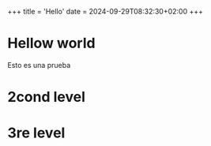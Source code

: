 +++
title = 'Hello'
date = 2024-09-29T08:32:30+02:00
+++
# Hellow world
Esto es una prueba 
# 2cond level 
# 3re level

